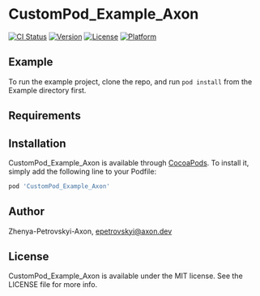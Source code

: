 # CustomPod_Example_Axon

[![CI Status](https://img.shields.io/travis/Zhenya-Petrovskyi-Axon/CustomPod_Example_Axon.svg?style=flat)](https://travis-ci.org/Zhenya-Petrovskyi-Axon/CustomPod_Example_Axon)
[![Version](https://img.shields.io/cocoapods/v/CustomPod_Example_Axon.svg?style=flat)](https://cocoapods.org/pods/CustomPod_Example_Axon)
[![License](https://img.shields.io/cocoapods/l/CustomPod_Example_Axon.svg?style=flat)](https://cocoapods.org/pods/CustomPod_Example_Axon)
[![Platform](https://img.shields.io/cocoapods/p/CustomPod_Example_Axon.svg?style=flat)](https://cocoapods.org/pods/CustomPod_Example_Axon)

## Example

To run the example project, clone the repo, and run `pod install` from the Example directory first.

## Requirements

## Installation

CustomPod_Example_Axon is available through [CocoaPods](https://cocoapods.org). To install
it, simply add the following line to your Podfile:

```ruby
pod 'CustomPod_Example_Axon'
```

## Author

Zhenya-Petrovskyi-Axon, epetrovskyi@axon.dev

## License

CustomPod_Example_Axon is available under the MIT license. See the LICENSE file for more info.
